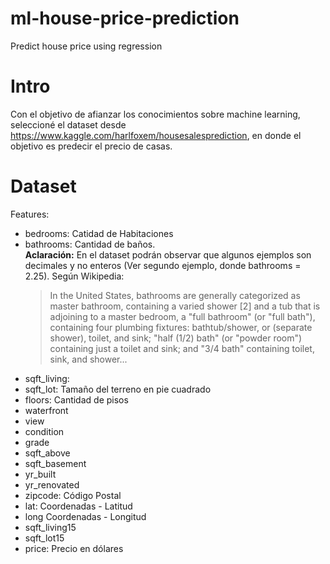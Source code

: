 # ml-house-price-prediction
Predict house price using regression

# Intro
Con el objetivo de afianzar los conocimientos sobre machine learning, seleccioné el dataset desde https://www.kaggle.com/harlfoxem/housesalesprediction, en donde el objetivo es predecir el precio de casas.

# Dataset
Features:
<ul>
  <li> bedrooms: Catidad de Habitaciones</li>
  <li> bathrooms: Cantidad de baños. 
        <br />
        <b>Aclaración:</b> En el dataset podrán observar que algunos ejemplos son decimales y no enteros (Ver segundo ejemplo, donde bathrooms = 2.25). 
        Según Wikipedia: <blockquote cite="https://en.wikipedia.org/wiki/Bathroom#Terminology_in_the_United_States">In the United States, bathrooms are generally categorized as master bathroom, containing a varied shower [2] and a tub that is adjoining to a master bedroom, a "full bathroom" (or "full bath"), containing four plumbing fixtures: bathtub/shower, or (separate shower), toilet, and sink; "half (1/2) bath" (or "powder room") containing just a toilet and sink; and "3/4 bath" containing toilet, sink, and shower...<blockquote>
  
  </li>
  <li> sqft_living: </li>
  <li> sqft_lot: Tamaño del terreno en pie cuadrado </li>
  <li> floors: Cantidad de pisos </li>
  <li> waterfront </li>
  <li> view </li>
  <li> condition </li>
  <li> grade </li>
  <li> sqft_above </li>
  <li> sqft_basement </li>
  <li> yr_built </li>
  <li> yr_renovated </li>
  <li> zipcode: Código Postal </li>
  <li> lat: Coordenadas - Latitud </li>
  <li> long Coordenadas - Longitud </li>
  <li> sqft_living15 </li>
  <li> sqft_lot15 </li>
  <li> price: Precio en dólares </li>
</ul>
